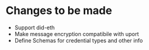 # Changes to be made

* Support did-eth
* Make message encryption compatibile with uport
* Define Schemas for credential types and other info
